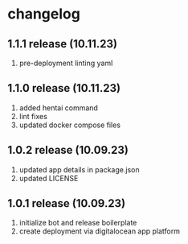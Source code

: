 # changelog

## 1.1.1 release (10.11.23)
1. pre-deployment linting yaml

## 1.1.0 release (10.11.23)
1. added hentai command
2. lint fixes
3. updated docker compose files

## 1.0.2 release (10.09.23)
1. updated app details in package.json
2. updated LICENSE

## 1.0.1 release (10.09.23)
1. initialize bot and release boilerplate
2. create deployment via digitalocean app platform
